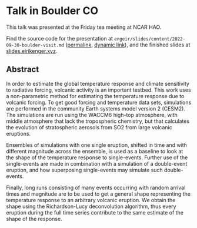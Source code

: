 # Talk in Boulder CO

This talk was presented at the Friday tea meeting at NCAR HAO.

Find the source code for the presentation at
`engeir/slides/content/2022-09-30-boulder-visit.md`
([permalink](https://github.com/engeir/slides/blob/82d90992ade9cc64a4a9fe07eed2e428812f06e3/content/2022-09-30-boulder-visit.md),
[dynamic link](https://github.com/engeir/slides/blob/main/content/2022-09-30-boulder-visit.md)),
and the finished slides at
[slides.eirikenger.xyz](https://slides.eirikenger.xyz/2022-09-30-boulder-visit.html).

## Abstract

In order to estimate the global temperature response and climate sensitivity to
radiative forcing, volcanic activity is an important testbed. This work uses a
non-parametric method for estimating the temperature response due to volcanic forcing.
To get good forcing and temperature data sets, simulations are performed in the
community Earth systems model version 2 (CESM2). The simulations are run using the
WACCM6 high-top atmosphere, with middle atmosphere that lack the tropospheric chemistry,
but that calculates the evolution of stratospheric aerosols from SO2 from large volcanic
eruptions.

Ensembles of simulations with one single eruption, shifted in time and with different
magnitude across the ensemble, is used as a baseline to look at the shape of the
temperature response to single-events. Further use of the single-events are made in
combination with a simulation of a double-event eruption, and how superposing
single-events may simulate such double-events.

Finally, long runs consisting of many events occurring with random arrival times and
magnitude are to be used to get a general shape representing the temperature response to
an arbitrary volcanic eruption. We obtain the shape using the Richardson-Lucy
deconvolution algorithm, thus every eruption during the full time series contribute to
the same estimate of the shape of the response.

